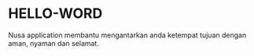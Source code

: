 # HELLO-WORD
Nusa application membantu mengantarkan anda ketempat tujuan dengan aman, nyaman dan selamat.
